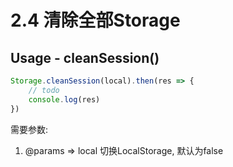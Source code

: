 # 2.4 清除全部Storage

## Usage - cleanSession\(\)

```javascript
Storage.cleanSession(local).then(res => {
    // todo
    console.log(res)
})
```

需要参数:

1.  @params =&gt; local 切换LocalStorage, 默认为false 



